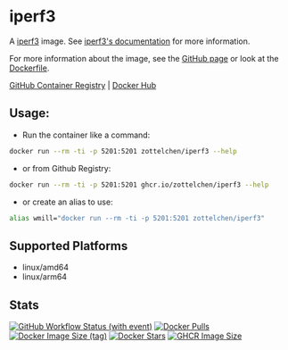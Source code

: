 # iperf3

A [iperf3](https://iperf.fr/) image. See [iperf3's documentation](https://iperf.fr/iperf-doc.php) for more information.

For more information about the image, see the [GitHub page](https://github.com/Zottelchen/docker-container/iperf3) or look at the [Dockerfile](https://github.com/Zottelchen/docker-container/iperf3/Dockerfile).

[GitHub Container Registry](https://github.com/users/Zottelchen/packages/container/package/iperf3) | [Docker Hub](https://hub.docker.com/r/zottelchen/iperf3)

## Usage:

- Run the container like a command:

```bash
docker run --rm -ti -p 5201:5201 zottelchen/iperf3 --help
```

- or from Github Registry:

```bash
docker run --rm -ti -p 5201:5201 ghcr.io/zottelchen/iperf3 --help
```

- or create an alias to use:

```bash
alias wmill="docker run --rm -ti -p 5201:5201 zottelchen/iperf3"
```

## Supported Platforms

- linux/amd64
- linux/arm64

## Stats

[![GitHub Workflow Status (with event)](https://img.shields.io/github/actions/workflow/status/zottelchen/docker-container/wmill_docker.yml?logo=github)](https://github.com/Zottelchen/docker-container/actions/workflows/wmill_docker.yml)
[![Docker Pulls](https://img.shields.io/docker/pulls/zottelchen/iperf3?logo=docker)](https://hub.docker.com/r/zottelchen/iperf3)
[![Docker Image Size (tag)](https://img.shields.io/docker/image-size/zottelchen/iperf3/latest?logo=docker)](https://hub.docker.com/r/zottelchen/iperf3)
[![Docker Stars](https://img.shields.io/docker/stars/zottelchen/iperf3?label=%E2%AD%90%20docker%20stars)](https://hub.docker.com/r/zottelchen/iperf3)
[![GHCR Image Size](https://ghcr-badge.egpl.dev/zottelchen/iperf3/size)](https://github.com/users/Zottelchen/packages/container/package/iperf3)

